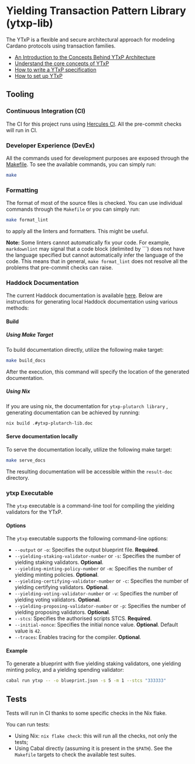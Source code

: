 # Yielding Transaction Pattern Library (ytxp-lib)

The YTxP is a flexible and secure architectural approach for modeling Cardano protocols using transaction families.

* [An Introduction to the Concepts Behind YTxP Architecture](https://www.mlabs.city/blog/an-introduction-to-the-concepts-behind-ytxp-architecture)
* [Understand the core concepts of YTxP](/docs/)
* [How to write a YTxP specification](/ytxp-plutarch/examples/direct-offer/doc/tutorials/specification.md)
* [How to set up YTxP](/ytxp-plutarch/examples/direct-offer/doc/tutorials/setup.md)

## Tooling

### Continuous Integration (CI)
The CI for this project runs using [Hercules CI](https://hercules-ci.com). All the pre-commit checks will run in CI.

### Developer Experience (DevEx)
All the commands used for development purposes are exposed through the [Makefile](./Makefile). To see the available commands, you can simply run:

```bash
make
```

### Formatting
The format of most of the source files is checked. You can use individual commands through the `Makefile` or you can simply run:

```bash
make format_lint
```

to apply all the linters and formatters. This might be useful.

**Note:** Some linters cannot automatically fix your code. For example, `markdownlint` may signal that a code block (delimited by ```) does not have the language specified but cannot automatically infer the language of the code. This means that in general, `make format_lint` does not resolve all the problems that pre-commit checks can raise.

### Haddock Documentation

The current Haddock documentation is available [here](https://mlabs-haskell.github.io/ytxp-lib/). Below are instructions for generating local Haddock documentation using various methods:

#### Build

##### Using Make Target
To build documentation directly, utilize the following make target:

```bash
make build_docs
```

After the execution, this command will specify the location of the generated documentation.

##### Using Nix

If you are using nix, the documentation for `ytxp-plutarch library` , generating documentation can be achieved by running:

```bash
nix build .#ytxp-plutarch-lib.doc
```

#### Serve documentation locally

To serve the documentation locally, utilize the following make target:

```bash
make serve_docs
```

The resulting documentation will be accessible within the `result-doc` directory.

### ytxp Executable

The `ytxp` executable is a command-line tool for compiling the yielding validators for the YTxP.

#### Options

The `ytxp` executable supports the following command-line options:

* `--output` or `-o`: Specifies the output blueprint file. **Required**.
* `--yielding-staking-validator-number` or `-s`: Specifies the number of yielding staking validators. **Optional**.
* `--yielding-minting-policy-number` or `-m`: Specifies the number of yielding minting policies. **Optional**.
* `--yielding-certifying-validator-number` or `-c`: Specifies the number of yielding certifying validators. **Optional**.
* `--yielding-voting-validator-number` or `-v`: Specifies the number of yielding voting validators. **Optional**.
* `--yielding-proposing-validator-number` or `-p`: Specifies the number of yielding proposing validators. **Optional**.
* `--stcs`: Specifies the authorised scripts STCS. **Required**.
* `--initial-nonce`: Specifies the initial nonce value. **Optional**. Default value is `42`.
* `--traces`: Enables tracing for the compiler. **Optional**.

#### Example

To generate a blueprint with five yielding staking validators, one yielding minting policy, and a yielding spending validator:

```bash
cabal run ytxp -- -o blueprint.json -s 5 -m 1 --stcs "333333"
```

## Tests
Tests will run in CI thanks to some specific checks in the Nix flake.

You can run tests:

* Using Nix: `nix flake check`: this will run all the checks, not only the tests;
* Using Cabal directly (assuming it is present in the `$PATH`). See the `Makefile` targets to check the available test suites.
